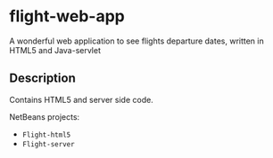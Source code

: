# flight-web-app
A wonderful web application to see flights departure dates, written in HTML5 and Java-servlet

## Description
Contains HTML5 and server side code.


NetBeans projects:
- `Flight-html5`   
- `Flight-server`

